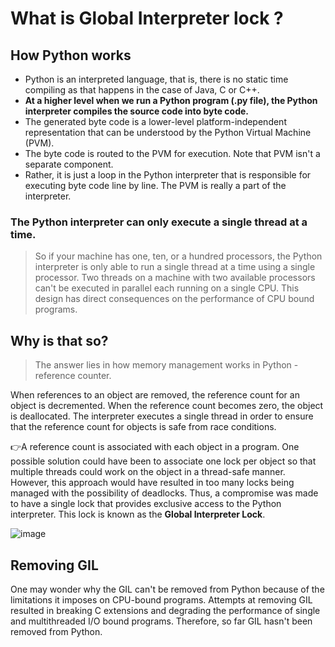 # What is Global Interpreter lock ? 
## How Python works
- Python is an interpreted language, that is, there is no static time compiling as that happens in the case of Java, C or C++. 
- **At a higher level when we run a Python program (.py file), the Python interpreter compiles the source code into byte code.**
- The generated byte code is a lower-level platform-independent representation that can be understood by the Python Virtual Machine (PVM). 
- The byte code is routed to the PVM for execution. Note that PVM isn't a separate component. 
- Rather, it is just a loop in the Python interpreter that is responsible for executing byte code line by line. The PVM is really a part of the interpreter.

### The Python interpreter can only execute a single thread at a time. 
>So if your machine has one, ten, or a hundred processors, the Python interpreter is only able to run a single thread at a time using a single processor. 
Two threads on a machine with two available processors can't be executed in parallel each running on a single CPU.
This design has direct consequences on the performance of CPU bound programs. 

## Why is that so?
>The answer lies in how memory management works in Python - reference counter.

When references to an object are removed, the reference count for an object is decremented. When the reference count becomes zero, the object is deallocated. 
The interpreter executes a single thread in order to ensure that the reference count for objects is safe from race conditions.

👉A reference count is associated with each object in a program. One possible solution could have been to associate one lock per object so that multiple threads 
could work on the object in a thread-safe manner. However, this approach would have resulted in too many locks being managed with the possibility of deadlocks. 
Thus, a compromise was made to have a single lock that provides exclusive access to the Python interpreter. This lock is known as the **Global Interpreter Lock**.

![image](https://user-images.githubusercontent.com/33947539/144748241-f2a208c3-0c27-46b5-a589-3a899d4dd395.png)

## Removing GIL
One may wonder why the GIL can't be removed from Python because of the limitations it imposes on CPU-bound programs. 
Attempts at removing GIL resulted in breaking C extensions and degrading the performance of single and multithreaded I/O bound programs. 
Therefore, so far GIL hasn't been removed from Python.






